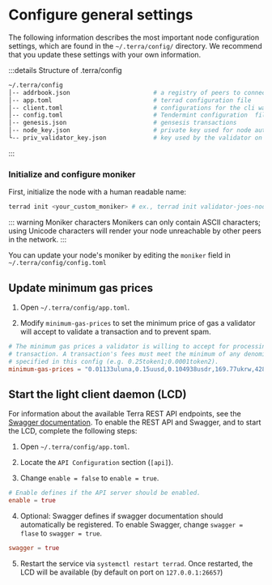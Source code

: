 # Configure general settings

The following information describes the most important node configuration settings, which are found in the `~/.terra/config/` directory. We recommend that you update these settings with your own information.

:::details Structure of .terra/config

```bash
~/.terra/config
│-- addrbook.json                       # a registry of peers to connect to
│-- app.toml                            # terrad configuration file
│-- client.toml                         # configurations for the cli wallet (ex terracli)
│-- config.toml                         # Tendermint configuration  file
│-- genesis.json                        # gensesis transactions
│-- node_key.json                       # private key used for node authentication in the p2p protocol (it's corresponding public key is the nodeid)
└-- priv_validator_key.json             # key used by the validator on the node to sign blocks 
```
:::



### Initialize and configure moniker

First, initialize the node with a human readable name:

```bash
terrad init <your_custom_moniker> # ex., terrad init validator-joes-node
```
::: warning Moniker characters
Monikers can only contain ASCII characters; using Unicode characters will render your node unreachable by other peers in the network.
:::

You can update your node's moniker by editing the `moniker` field in  `~/.terra/config/config.toml`


## Update minimum gas prices

1. Open `~/.terra/config/app.toml`.

2. Modify `minimum-gas-prices` to set the minimum price of gas a validator will accept to validate a transaction and to prevent spam.

```toml
# The minimum gas prices a validator is willing to accept for processing a
# transaction. A transaction's fees must meet the minimum of any denomination
# specified in this config (e.g. 0.25token1;0.0001token2).
minimum-gas-prices = "0.01133uluna,0.15uusd,0.104938usdr,169.77ukrw,428.571umnt,0.125ueur,0.98ucny,16.37ujpy,0.11ugbp,10.88uinr,0.19ucad,0.14uchf,0.19uaud,0.2usgd,4.62uthb,1.25usek,1.25unok,0.9udkk,2180.0uidr,7.6uphp,1.17uhkd"
```

## Start the light client daemon (LCD)

For information about the available Terra REST API endpoints, see the [Swagger documentation](https://lcd.terra.dev/swagger/). To enable the REST API and Swagger, and to start the LCD, complete the following steps:

1. Open `~/.terra/config/app.toml`.

2. Locate the `API Configuration` section (`[api]`).

3. Change `enable = false` to `enable = true`.

```toml
# Enable defines if the API server should be enabled.
enable = true
```

4. Optional: Swagger defines if swagger documentation should automatically be registered. To enable Swagger, change `swagger = flase` to `swagger = true`.

```toml
swagger = true
```

5. Restart the service via `systemctl restart terrad`. Once restarted, the LCD will be available (by default on port on `127.0.0.1:26657`)

